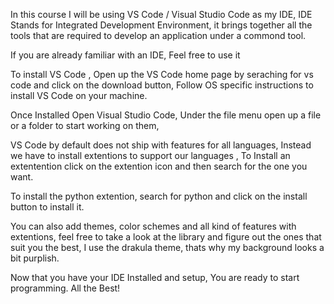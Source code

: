 In this course I will be using VS Code / Visual Studio Code as my IDE, IDE Stands for Integrated Development Environment, it brings together all the tools that are required to develop an application under a commond tool.

If you are already familiar with an IDE, Feel free to use it

To install VS Code , Open up the VS Code home page by seraching for vs code and click on the download button, Follow OS specific instructions to install VS Code on your machine.

Once Installed Open Visual Studio Code, Under the file menu open up a file or a folder to start working on them,

VS Code by default does not ship with features for all languages, Instead we have to install extentions to support our languages , To Install an extentention click on the extention icon and then search for the one you want.

To install the python extention, search for python and click on the install button to install it.

You can also add themes, color schemes and all kind of features with extentions, feel free to take a look at the library and figure out the ones that suit you the best, I use the drakula theme, thats why my background looks a bit purplish.

Now that you have your IDE Installed and setup, You are ready to start programming. All the Best!
